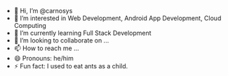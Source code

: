 - 👋 Hi, I’m @carnosys
- 👀 I’m interested in Web Development, Android App Development, Cloud Computing 
- 🌱 I’m currently learning Full Stack Development
- 💞️ I’m looking to collaborate on ...
- 📫 How to reach me ...
- 😄 Pronouns: he/him
- ⚡ Fun fact: I used to eat ants as a child.

<!---
carnosys/carnosys is a ✨ special ✨ repository because its `README.md` (this file) appears on your GitHub profile.
You can click the Preview link to take a look at your changes.
--->
